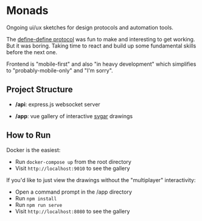 # Monads

Ongoing ui/ux sketches for design protocols and automation tools.

The [define-define protocol](https://github.com/cdriesler/define-define) was fun to make and interesting to get working. But it was boring. Taking time to react and build up some fundamental skills before the next one.

Frontend is "mobile-first" and also "in heavy development" which simplifies to "probably-mobile-only" and "I'm sorry".

## Project Structure

* **/api**: express.js websocket server

* **/app**: vue gallery of interactive [svgar](https://github.com/WeWorkSandbox/svgar) drawings

## How to Run

Docker is the easiest:

* Run `docker-compose up` from the root directory
* Visit `http://localhost:9010` to see the gallery

If you'd like to just view the drawings without the "multiplayer" interactivity:

* Open a command prompt in the /app directory
* Run `npm install`
* Run `npm run serve`
* Visit `http://localhost:8080` to see the gallery
